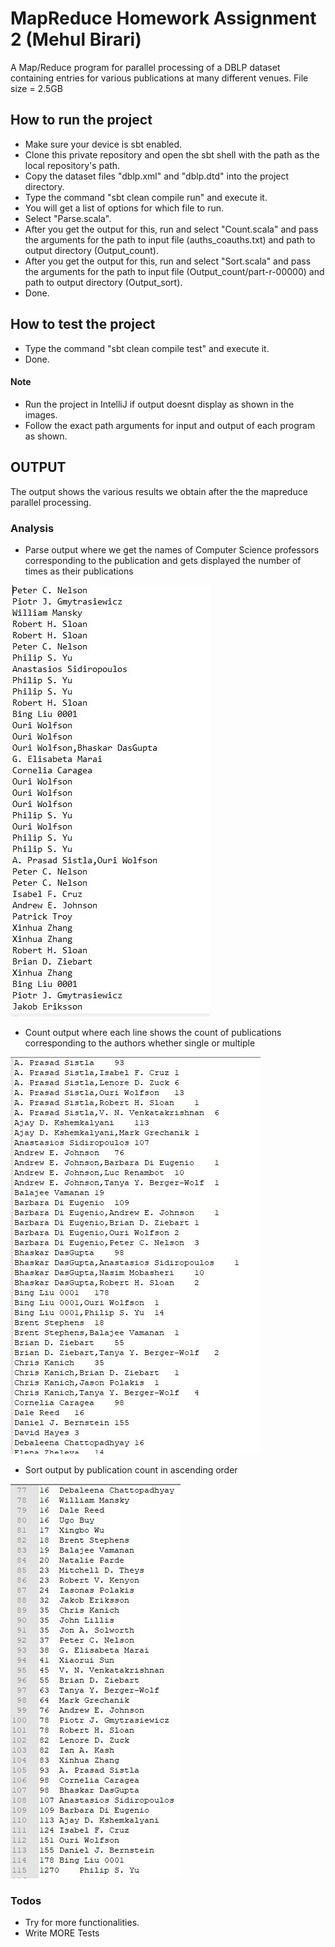 # MapReduce Homework Assignment 2 	(Mehul Birari)

A Map/Reduce program for parallel processing of a DBLP dataset containing entries for various publications at many different venues. File size = 2.5GB
  
## How to run the project

  - Make sure your device is sbt enabled.
  - Clone this private repository and open the sbt shell with the path as the local repository's path.
  - Copy the dataset files "dblp.xml" and "dblp.dtd" into the project directory.
  - Type the command "sbt clean compile run" and execute it.
  - You will get a list of options for which file to run.
  - Select "Parse.scala".
  - After you get the output for this, run and select "Count.scala" and pass the arguments for the path to input file (auths_coauths.txt) and path to output directory (Output_count).
  - After you get the output for this, run and select "Sort.scala" and pass the arguments for the path to input file (Output_count/part-r-00000) and path to output directory (Output_sort).
  - Done.

## How to test the project

  - Type the command "sbt clean compile test" and execute it.
  - Done.

#### Note
  - Run the project in IntelliJ if output doesnt display as shown in the images.
  - Follow the exact path arguments for input and output of each program as shown.
 
 
## OUTPUT
The output shows the various results we obtain after the the mapreduce parallel processing. 


### Analysis
- Parse output where we get the names of Computer Science professors corresponding to the publication and gets displayed the number of times as their publications

![Author names](https://raw.githubusercontent.com/mehul-birari/MapReduce---Apache-Hadoop/master/images/photo1.JPG "Author names")



- Count output where each line shows the count of publications corresponding to the authors whether single or multiple

![Author names and count](https://raw.githubusercontent.com/mehul-birari/MapReduce---Apache-Hadoop/master/images/photo2.JPG "Author names and count")



- Sort output by publication count in ascending order

![Sorted by publication count](https://raw.githubusercontent.com/mehul-birari/MapReduce---Apache-Hadoop/master/images/photo3.JPG "Sorted by publication count")

 
 
### Todos

 - Try for more functionalities.
 - Write MORE Tests
  



   